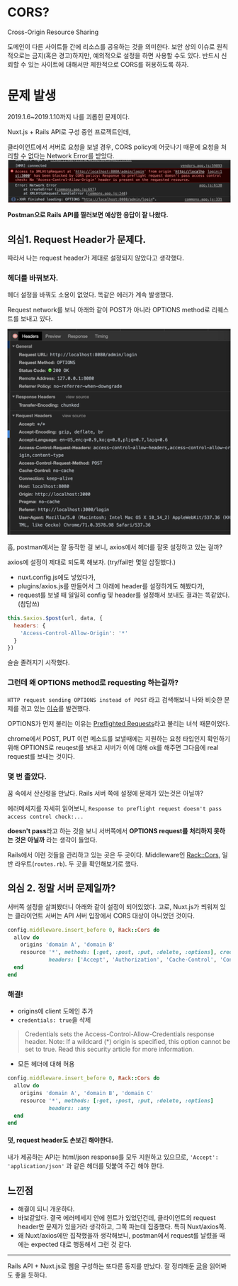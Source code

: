 # CORS?
Cross-Origin Resource Sharing

도메인이 다른 사이트들 간에 리소스를 공유하는 것을 의미한다. 보안 상의 이슈로 원칙적으로는 금지(혹은 경고)하지만, 예외적으로 설정을 하면 사용할 수도 있다.
반드시 신뢰할 수 있는 사이트에 대해서만 제한적으로 CORS를 허용하도록 하자.

# 문제 발생
2019.1.6~2019.1.10까지 나를 괴롭힌 문제이다.

Nuxt.js + Rails API로 구성 중인 프로젝트인데, 

클라이언트에서 서버로 요청을 보낼 경우, CORS policy에 어긋나기 때문에 요청을 처리할 수 없다는 Network Error를 받았다.
![Error message](images/preflight_cors_error.png)

**Postman으로 Rails API를 찔러보면 예상한 응답이 잘 나왔다.**



## 의심1. Request Header가 문제다.
따라서 나는 request header가 제대로 설정되지 않았다고 생각했다.

### 헤더를 바꿔보자.
헤더 설정을 바꿔도 소용이 없었다. 똑같은 에러가 계속 발생했다.

Request network를 보니 아래와 같이 POST가 아니라 OPTIONS method로 리퀘스트를 보내고 있다.

![Option request](images/option_request.png)

흠, postman에서는 잘 동작한 걸 보니, axios에서 헤더를 잘못 설정하고 있는 걸까?

axios에 설정이 제대로 되도록 해보자. (try/fail만 몇일 삽질했다.)

- nuxt.config.js에도 넣었다가, 
- plugins/axios.js를 만들어서 그 아래에 header를 설정하게도 해봤다가, 
- request를 보낼 때 일일히 config 및 header를 설정해서 보내도 결과는 똑같았다.(참담쓰)
```js
this.$axios.$post(url, data, {
  headers: {
    'Access-Control-Allow-Origin': '*'
  }
})
```

슬슬 졸려지기 시작했다.

### 그런데 왜 OPTIONS method로 requesting 하는걸까?

`HTTP request sending OPTIONS instead of POST` 라고 검색해보니 나와 비슷한 문제를 겪고 있는 [이슈](https://github.com/axios/axios/issues/475)를 발견했다.

OPTIONS가 먼저 불리는 이유는 [Preflighted Requests](https://developer.mozilla.org/en-US/docs/Web/HTTP/CORS#Preflighted_requests)라고 불리는 녀석 때문이었다.

chrome에서 POST, PUT 이런 메소드를 보낼때에는 지원하는 요청 타입인지 확인하기 위해 OPTIONS로 reuqest를 보내고 서버가 이에 대해 ok를 해주면 그다음에 real request를 보내는 것이다.

### 몇 번 졸았다.
꿈 속에서 산신령을 만났다.
Rails 서버 쪽에 설정에 문제가 있는것은 아닐까?

에러메세지를 자세히 읽어보니, `Response to preflight request doesn't pass access control check:...`

**doesn't pass**라고 하는 것을 보니 서버쪽에서 **OPTIONS request를 처리하지 못하는 것은 아닐까** 라는 생각이 들었다.

Rails에서 이런 것들을 관리하고 있는 곳은 두 곳이다. Middleware인 [Rack::Cors](https://github.com/cyu/rack-cors), 일반 라우트(`routes.rb`). 두 곳을 확인해보기로 했다.

## 의심 2. 정말 서버 문제일까?
서버쪽 설정을 살펴봤더니 아래와 같이 설정이 되어있었다. 고로, Nuxt.js가 띄워져 있는 클라이언트 서버는 API 서버 입장에서 CORS 대상이 아니었던 것이다.

```ruby
config.middleware.insert_before 0, Rack::Cors do
  allow do
    origins 'domain A', 'domain B'
    resource '*', methods: [:get, :post, :put, :delete, :options], credentials: true,
             headers: ['Accept', 'Authorization', 'Cache-Control', 'Content-Type', 'DNT', 'If-Modified-Since', 'Keep-Alive', 'Origin', 'User-Agent', 'X-Mx-ReqToken', 'X-Requested-With']
  end
end
```



### 해결!

- origins에 client 도메인 추가
- `credentials: true`을 삭제
> Credentials sets the Access-Control-Allow-Credentials response header. Note: If a wildcard (*) origin is specified, this option cannot be set to true. Read this security article for more information.
- 모든 헤더에 대해 허용

```ruby
config.middleware.insert_before 0, Rack::Cors do
  allow do
    origins 'domain A', 'domain B', 'domain C'
    resource '*', methods: [:get, :post, :put, :delete, :options]
             headers: :any
  end
end
```

#### 덧, request header도 손보긴 해야한다.

내가 제공하는 API는 html/json response를 모두 지원하고 있으므로, `'Accept': 'application/json'` 과 같은 헤더를 덧붙여 주긴 해야 한다.



## 느낀점

- 해결이 되니 개운하다.
- 바보같았다. 결국 에러메세지 안에 힌트가 있었던건데, 클라이언트의 request header만 문제가 있을거라 생각하고, 그쪽 파는데 집중했다. 특히 Nuxt/axios쪽.
- 왜 Nuxt/axios에만 집착했을까 생각해보니, postman에서 request를 날렸을 때에는 expected 대로 행동해서 그런 것 같다.



---
Rails API + Nuxt.js로 웹을 구성하는 또다른 동지를 만났다. 잘 정리해둔 [글](https://medium.com/@fishpercolator/how-to-separate-frontend-backend-with-rails-api-nuxt-js-and-devise-jwt-cf7dd9da9d16)을 읽어봐도 좋을 듯하다.

